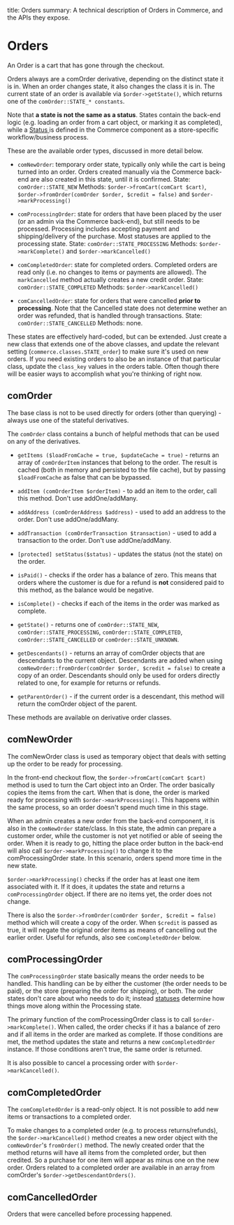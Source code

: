 title: Orders
summary: A technical description of Orders in Commerce, and the APIs they expose. 

# Orders
An Order is a cart that has gone through the checkout. 

Orders always are a comOrder derivative, depending on the distinct state it is in. When an order changes state, it also changes the class it is in. The current state of an order is available via `$order->getState()`, which returns one of the `comOrder::STATE_* constants`.

Note that **a state is not the same as a status**. States contain the back-end logic (e.g. loading an order from a cart object, or marking it as completed), while a [Status ](../Statuses)is defined in the Commerce component as a store-specific workflow/business process.

These are the available order types, discussed in more detail below.

- `comNewOrder`: temporary order state, typically only while the cart is being turned into an order. Orders created manually via the Commerce back-end are also created in this state, until it is confirmed.
State: `comOrder::STATE_NEW`
Methods: `$order->fromCart(comCart $cart)`, `$order->fromOrder(comOrder $order, $credit = false)` and `$order->markProcessing()`

- `comProcessingOrder`: state for orders that have been placed by the user (or an admin via the Commerce back-end), but still needs to be processed. Processing includes accepting payment and shipping/delivery of the purchase. Most statuses are applied to the processing state.
State: `comOrder::STATE_PROCESSING`
Methods: `$order->markComplete()` and `$order->markCancelled()`

- `comCompletedOrder`: state for completed orders. Completed orders are read only (i.e. no changes to items or payments are allowed). The `markCancelled` method actually creates a new credit order. 
State: `comOrder::STATE_COMPLETED`
Methods: `$order->markCancelled()`

- `comCancelledOrder`: state for orders that were cancelled **prior to processing**. Note that the Cancelled state does not determine wether an order was refunded, that is handled through transactions. 
State: `comOrder::STATE_CANCELLED`
Methods: none.

These states are effectively hard-coded, but can be extended. Just create a new class that extends one of the above classes, and update the relevant setting (`commerce.classes.STATE_order`) to make sure it's used on new orders. If you need existing orders to also be an instance of that particular class, update the `class_key` values in the orders table. Often though there will be easier ways to accomplish what you're thinking of right now. 

## comOrder
The base class is not to be used directly for orders (other than querying) - always use one of the stateful derivatives.

The `comOrder` class contains a bunch of helpful methods that can be used on any of the derivatives.

- `getItems ($loadFromCache = true, $updateCache = true)` - returns an array of `comOrderItem` instances that belong to the order. The result is cached (both in memory and persisted to the file cache), but by passing `$loadFromCache` as false that can be bypassed. 

- `addItem (comOrderItem $orderItem)` - to add an item to the order, call this method. Don't use addOne/addMany.

- `addAddress (comOrderAddress $address)` - used to add an address to the order. Don't use addOne/addMany.

- `addTransaction (comOrderTransaction $transaction)` - used to add a transaction to the order. Don't use addOne/addMany.

- `[protected] setStatus($status)` - updates the status (not the state) on the order.

- `isPaid()` - checks if the order has a balance of zero. This means that orders where the customer is due for a refund is **not** considered paid to this method, as the balance would be negative.

- `isComplete()` - checks if each of the items in the order was marked as complete.

- `getState()` - returns one of `comOrder::STATE_NEW`, `comOrder::STATE_PROCESSING`, `comOrder::STATE_COMPLETED`, `comOrder::STATE_CANCELLED` or `comOrder::STATE_UNKNOWN`.

- `getDescendants()` - returns an array of comOrder objects that are descendants to the current object. Descendants are added when using `comNewOrder::fromOrder(comOrder $order, $credit = false)` to create a copy of an order. Descendants should only be used for orders directly related to one, for example for returns or refunds.

- `getParentOrder()` - if the current order is a descendant, this method will return the comOrder object of the parent.

These methods are available on derivative order classes.

## comNewOrder

The comNewOrder class is used as temporary object that deals with setting up the order to be ready for processing.

In the front-end checkout flow, the `$order->fromCart(comCart $cart)` method is used to turn the Cart object into an Order. The order basically copies the items from the cart. When that is done, the order is marked ready for processing with `$order->markProcessing()`. This happens within the same process, so an order doesn't spend much time in this stage.

When an admin creates a new order from the back-end component, it is also in the `comNewOrder` state/class. In this state, the admin can prepare a customer order, while the customer is not yet notified or able of seeing the order. When it is ready to go, hitting the place order button in the back-end will also call `$order->markProcessing()` to change it to the comProcessingOrder state. In this scenario, orders spend more time in the new state. 

`$order->markProcessing()` checks if the order has at least one item associated with it. If it does, it updates the state and returns a `comProcessingOrder` object. If there are no items yet, the order does not change.

There is also the `$order->fromOrder(comOrder $order, $credit = false)` method which will create a copy of the order. When `$credit` is passed as true, it will negate the original order items as means of cancelling out the earlier order. Useful for refunds, also see `comCompletedOrder` below.

## comProcessingOrder
The `comProcessingOrder` state basically means the order needs to be handled. This handling can be by either the customer (the order needs to be paid), or the store (preparing the order for shipping), or both. The order states don't care about who needs to do it; instead [statuses](../Statuses) determine how things move along within the Processing state.

The primary function of the comProcessingOrder class is to call `$order->markComplete()`. When called, the order checks if it has a balance of zero and if all items in the order are marked as complete. If those conditions are met, the method updates the state and returns a new `comCompletedOrder` instance. If those conditions aren't true, the same order is returned.

It is also possible to cancel a processing order with `$order->markCancelled()`.

## comCompletedOrder
The `comCompletedOrder` is a read-only object. It is not possible to add new items or transactions to a completed order.

To make changes to a completed order (e.g. to process returns/refunds), the `$order->markCancelled()` method creates a new order object with the `comNewOrder`'s `fromOrder()` method. The newly created order that the method returns will have all items from the completed order, but then credited. So a purchase for one item will appear as minus one on the new order. Orders related to a completed order are available in an array from comOrder's `$order->getDescendantOrders()`.

## comCancelledOrder
Orders that were cancelled before processing happened.

